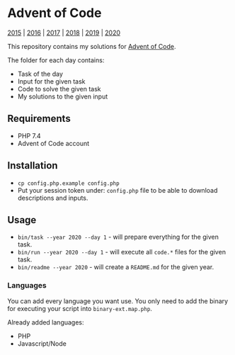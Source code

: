 # Advent of Code

[2015](/2015/README.md) | [2016](/2016/README.md) | [2017](/2017/README.md) | 
[2018](/2018/README.md) | [2019](/2020/README.md) | [2020](/2020/README.md)

This repository contains my solutions for [Advent of Code](https://adventofcode.com/).

The folder for each day contains:
- Task of the day
- Input for the given task
- Code to solve the given task
- My solutions to the given input

## Requirements

- PHP 7.4
- Advent of Code account

## Installation

- `cp config.php.example config.php`
- Put your session token under: `config.php` file to be able to download descriptions and inputs.

## Usage

- `bin/task --year 2020 --day 1` - will prepare everything for the given task.
- `bin/run --year 2020 --day 1` - will execute all `code.*` files for the given task.
- `bin/readme --year 2020` - will create a `README.md` for the given year.

### Languages

You can add every language you want use. 
You only need to add the binary for executing your script into `binary-ext.map.php`.

Already added languages:
- PHP
- Javascript/Node 